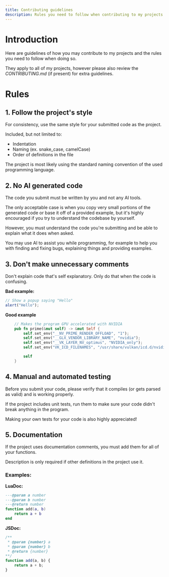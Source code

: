 ```yaml
---
title: Contributing guidelines
description: Rules you need to follow when contributing to my projects
---
```


# Introduction

Here are guidelines of how you may contribute to my projects and the rules you need to follow when doing so.

They apply to all of my projects, however please also review the *CONTRIBUTING.md* (if present) for extra guidelines.

# Rules

## 1. Follow the project's style

For consistency, use the same style for your submitted code as the project.

Included, but not limited to:
- Indentation
- Naming (ex. snake_case, camelCase)
- Order of definitions in the file

The project is most likely using the standard naming convention of the used programming language.

## 2. No AI generated code
The code you submit must be written by you and not any AI tools.

The only acceptable case is when you copy very small portions of the generated code or base it off of a provided example, but it's highly
encouraged if you try to understand the codebase by yourself.

However, you must understand the code you're submitting and be able to explain what it does when asked. 

You may use AI to assist you while programming, for example to help you with finding and fixing bugs, explaining things and providing examples.

## 3. Don't make unnecessary comments
Don't explain code that's self explanatory.
Only do that when the code is confusing.

**Bad example:**
```javascript
// Show a popup saying "Hello"
alert("Hello");
```

**Good example**
```rust
    // Makes the program GPU accelerated with NVIDIA
    pub fn prime(&mut self) -> &mut Self {
        self.set_env("__NV_PRIME_RENDER_OFFLOAD", "1");
        self.set_env("__GLX_VENDOR_LIBRARY_NAME", "nvidia");
        self.set_env("__VK_LAYER_NV_optimus", "NVIDIA_only");
        self.set_env("VK_ICD_FILENAMES", "/usr/share/vulkan/icd.d/nvidia_icd.json");

        self
    }
```

## 4. Manual and automated testing
Before you submit your code, please verify that it compiles (or gets parsed as valid) and is working properly.

If the project includes unit tests, run them to make sure your code didn't break anything in the program.

Making your own tests for your code is also highly appreciated!

## 5. Documentation
If the project uses documentation comments, you must add them for all of your functions.

Description is only required if other definitions in the project use it.

### Examples:
**LuaDoc:**
```lua
---@param a number
---@param b number
---@return number
function add(a, b)
    return a + b
end
```

**JSDoc:**
```js
/**
 * @param {number} a
 * @param {number} b
 * @return {number}
**/
function add(a, b) {
    return a + b;
}
```